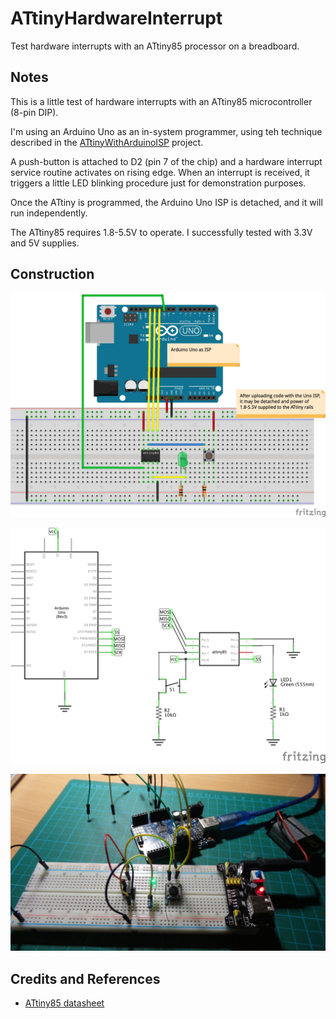 # ATtinyHardwareInterrupt

Test hardware interrupts with an ATtiny85 processor on a breadboard.

## Notes

This is a little test of hardware interrupts with an ATtiny85 microcontroller (8-pin DIP).

I'm using an Arduino Uno as an in-system programmer, using teh technique described in the [ATtinyWithArduinoISP](../ATtinyWithArduinoISP) project.

A push-button is attached to D2 (pin 7 of the chip) and a hardware interrupt service routine activates on rising edge.
When an interrupt is received, it triggers a little LED blinking procedure just for demonstration purposes.

Once the ATtiny is programmed, the Arduino Uno ISP is detached, and it will run independently.

The ATtiny85 requires 1.8-5.5V to operate. I successfully tested with 3.3V and 5V supplies.

## Construction

![Breadboard](./assets/ATtinyHardwareInterrupt_bb.jpg?raw=true)

![The Schematic](./assets/ATtinyHardwareInterrupt_schematic.jpg?raw=true)

![The Build](./assets/ATtinyHardwareInterrupt_build.jpg?raw=true)

## Credits and References
* [ATtiny85 datasheet](http://www.atmel.com/devices/ATTINY85.aspx)


